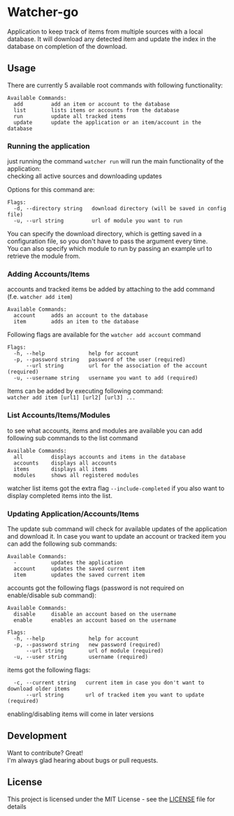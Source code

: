 # Watcher-go

Application to keep track of items from multiple sources with a local database. 
It will download any detected item and update the index in the database on completion of the download.


## Usage
There are currently 5 available root commands with following functionality:
```  
Available Commands:
  add         add an item or account to the database
  list        lists items or accounts from the database
  run         update all tracked items
  update      update the application or an item/account in the database
```

### Running the application
just running the command `watcher run` will run the main functionality of the application:  
checking all active sources and downloading updates  

Options for this command are:
```
Flags:
  -d, --directory string   download directory (will be saved in config file)
  -u, --url string         url of module you want to run
```

You can specify the download directory, which is getting saved in a configuration file,
so you don't have to pass the argument every time.  
You can also specify which module to run by passing an example url to retrieve the module from.

### Adding Accounts/Items
accounts and tracked items be added by attaching to the add command (f.e. `watcher add item`)
```
Available Commands:
  account     adds an account to the database
  item        adds an item to the database
```

Following flags are available for the `watcher add account` command
```
Flags:
  -h, --help              help for account
  -p, --password string   password of the user (required)
      --url string        url for the association of the account (required)
  -u, --username string   username you want to add (required)
```

Items can be added by executing following command:  
`watcher add item [url1] [url2] [url3] ...`

### List Accounts/Items/Modules 
to see what accounts, items and modules are available you can add following sub commands to the list command
```
Available Commands:
  all         displays accounts and items in the database
  accounts    displays all accounts
  items       displays all items
  modules     shows all registered modules
``` 

watcher list items got the extra flag `--include-completed` if you also want to display completed items into the list.

### Updating Application/Accounts/Items
The update sub command will check for available updates of the application and download it.
In case you want to update an account or tracked item you can add the following sub commands:
```
Available Commands:
  -           updates the application
  account     updates the saved current item
  item        updates the saved current item
```

accounts got the following flags (password is not required on enable/disable sub command):
```
Available Commands:
  disable     disable an account based on the username
  enable      enables an account based on the username

Flags:
  -h, --help              help for account
  -p, --password string   new password (required)
      --url string        url of module (required)
  -u, --user string       username (required)
```

items got the following flags:
```
  -c, --current string   current item in case you don't want to download older items
      --url string       url of tracked item you want to update (required)
```

enabling/disabling items will come in later versions


## Development
Want to contribute? Great!  
I'm always glad hearing about bugs or pull requests.

## License
This project is licensed under the MIT License - see the [LICENSE](LICENSE) file for details
